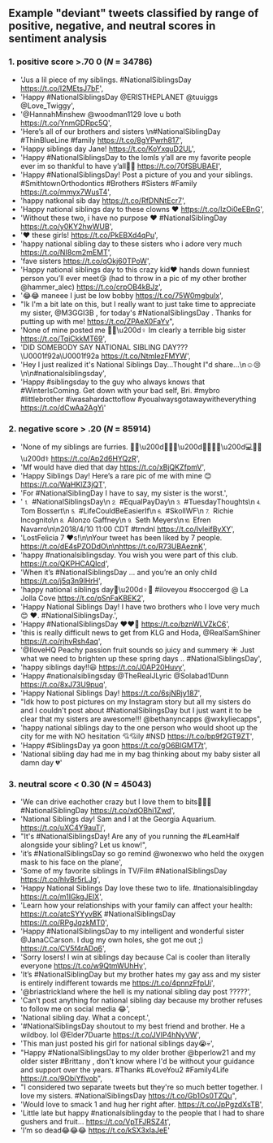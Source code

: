 ## Example "deviant" tweets classified by range of positive, negative, and neutral scores in sentiment analysis

### 1. positive score >.70 0 (*N* = 34786)
* 'Jus a lil piece of my siblings. #NationalSiblingsDay https://t.co/I2MEtsJ7bF',
* 'Happy #NationalSiblingsDay @ERISTHEPLANET @tuuiggs @Love_Twiggy',
* '@HannahMinshew @woodman1129 love u both https://t.co/YnmGDRpc5Q',
* 'Here’s all of our brothers and sisters \n#NationalSiblingDay #ThinBlueLine #family https://t.co/8gYPwrh817',
* 'Happy siblings day Jane! https://t.co/KoYxquD2UL',
* 'Happy #NationalSiblingsDay to the lomls y’all are my favorite people ever im so thankful to have y’all💞💞 https://t.co/70fSBUBAEI',
* 'Happy #NationalSiblingsDay! Post a picture of you and your siblings. #SmithtownOrthodontics #Brothers #Sisters #Family https://t.co/mmyx7WusT4',
* 'happy natkonal sib day https://t.co/RfDNNtEcr7',
* 'Happy national siblings day to these clowns ❤️ https://t.co/IzOi0eEBnG',
* 'Without these two, i have no purpose ❤️ #NationalSiblingDay https://t.co/y0KY2hwWUB',
* '❤️ these girls! https://t.co/PkEBXd4qPu',
* 'happy national sibling day to these sisters who i adore very much https://t.co/NI8cm2mEMT',
* 'fave sisters https://t.co/qOkj60TPoW',
* 'Happy national siblings day to this crazy kid❤️ hands down funniest person you’ll ever meet😘  (had to throw in a pic of my other brother @hammer_alec) https://t.co/crpOB4kBJz',
* '😂😂 maneee I just be low bobby https://t.co/75W0mgbuIx',
* "Ik I'm a bit late on this, but I really want to just take time to appreciate my sister, @M3GGI3B , for today's #NationalSiblingsDay .  Thanks for putting up with me! https://t.co/ZPAeX0FaYv",
* 'None of mine posted me 🤦🏻\u200d♀️ Im clearly a terrible big sister https://t.co/TqiCkkMT69',
* 'DID SOMEBODY SAY NATIONAL SIBLING DAY???\U0001f92a\U0001f92a https://t.co/NtmIezFMYW',
* 'Hey I just realized it\'s National Siblings Day...Thought I"d share...\n☺️😢\n\n#nationalsiblingsday',
* 'Happy #siblingsday to the guy who always knows that #WinterIsComing. Get down with your bad self, Bri. #mybro #littlebrother #iwasahardacttoflow #youalwaysgotawaywitheverything https://t.co/dCwAa2AgYi'

### 2. negative score > .20 (*N* = 85914)
* 'None of my siblings are furries.  👩🏻\u200d💼👩🏻\u200d🏫🤡👩🏻\u200d💻👨🏻\u200d⚕️ https://t.co/Ap2d6HYQzR',
* 'Mf would have died that day https://t.co/xBjQKZfpmV',
* 'Happy Siblings Day! Here’s a rare pic of me with mine 😊 https://t.co/WaHKlZ3jQT',
* 'For #NationalSiblingDay I have to say, my sister is the worst.',
* '⒈ #NationalSiblingsDay\n⒉ #EqualPayDay\n⒊ #TuesdayThoughts\n⒋ Tom Bossert\n⒌ #LifeCouldBeEasierIf\n⒍ #SkollWF\n⒎ Richie Incognito\n⒏ Alonzo Gaffney\n⒐ Seth Meyers\n⒑ Efren Navarro\n\n2018/4/10 11:00 CDT #trndnl https://t.co/IvleifByXY',
* 'LostFelicia 7 ❤️s!\n\nYour tweet has been liked by 7 people. https://t.co/dE4sPZODdO\n\nhttps://t.co/R73UBAeznK',
* 'happy #nationalsiblingsday. You wish you were part of this club. https://t.co/QKPHCAQlcd',
* 'When it’s #NationalSiblingsDay ... and you’re an only child https://t.co/j5q3n9lHrH',
* 'happy national siblings day👯\u200d♀️💙 #iloveyou #soccergod @ La Jolla Cove https://t.co/pSnFaKBEK2',
* 'Happy National Siblings Day! I have two brothers who I love very much 😊 ❤️. #NationalSiblingsDay.',
* 'Happy #NationalSiblingsDay ❤❤👭 https://t.co/bznWLVZkC6',
* 'this is really difficult news to get from KLG and Hoda, @RealSamShiner https://t.co/rjhvRsh4aq',
* '@IloveHQ Peachy passion fruit sounds so juicy and summery ☀️ Just what we need to brighten up these spring days .. #NationalSiblingsDay',
* 'happy siblings day!!😃 https://t.co/J0AP20Huvy',
* 'Happy #nationalsiblingsday @TheRealJLyric @Solabad1Dunn https://t.co/8xJ73U9puq',
* 'Happy National Siblings Day! https://t.co/6sjNRjy187',
* "Idk how to post pictures on my Instagram story but all my sisters do and I couldn't post about #NationalSiblingsDay but I just want it to be clear that my sisters are awesome!!! @bethanyncapps @wxkyliecapps",
* 'happy national siblings day to the one person who would shoot up the city for me with NO hesitation 💘💘ily #NSD https://t.co/bp9f2GT9ZT',
* 'Happy #SiblingsDay ya goon https://t.co/gO6BlGMT7t',
* 'National sibling day had me in my bag thinking about my baby sister all damn day 💔'

### 3. neutral score < 0.30 (*N* = 45043)
* 'We can drive eachother crazy but I love them to bits💖💖💖#NationalSiblingDay https://t.co/xdOBhi1Zwd',
* 'National Siblings day!  Sam and I at the Georgia Aquarium. https://t.co/uXC4Y9auTi',
* "It's  #NationalSiblingsDay! Are any of you running the #LeamHalf alongside your sibling? Let us know!",
* 'it’s #NationalSiblingsDay so go remind @wonexwo who held the oxygen mask to his face on the plane',
* 'Some of my favorite siblings in TV/Film #NationalSiblingsDay https://t.co/hlvBr5rLJg',
* 'Happy National Siblings Day love these two to life. #nationalsiblingday https://t.co/m1IGkgJEIX',
* 'Learn how your relationships with your family can affect your health: https://t.co/atcSYYyvBK #NationalSiblingsDay https://t.co/RPgJqzkMT0',
* 'Happy #NationalSiblingsDay to my intelligent and wonderful sister @JanaCCarson.  I dug my own holes, she got me out ;) https://t.co/CV5f4rADq6',
* 'Sorry losers! I win at siblings day because Cal is cooler than literally everyone https://t.co/w9QtmWUhHy',
* 'It’s #NationalSiblingDay but my brother hates my gay ass and my sister is entirely indifferent towards me https://t.co/4pnnzFfpUi',
* '@briastrickland  where the hell is my national sibling day post ?????',
* 'Can’t post anything for national sibling day because my brother refuses to follow me on social media 😂',
* 'National sibling day. What a concept.',
* '#NationalSiblingsDay shoutout to my best friend and brother. He a wildboy. lol @Elder7Duarte https://t.co/JVlP4hNyVW',
* 'This man just posted his girl for national siblings day😭💀',
* "Happy #NationalSiblingsDay to my older brother @bperlow21 and my older sister #Brittany , don't know where I'd be without your guidance and support over the years. #Thanks #LoveYou2 #Family4Life https://t.co/9ObiYflvob",
* "I considered two separate tweets but they're so much better together. I love my sisters. #NationalSiblingsDay https://t.co/Gb1Os0TZQu",
* 'Would love to smack 1 and hug her right after. https://t.co/JpPgzdXsTB',
* 'Little late but happy #nationalsiblingday to the people that I had to share gushers and fruit… https://t.co/VpTFJRSZ4t',
* 'I’m so dead😂😂😂 https://t.co/kSX3xIaJeE'
